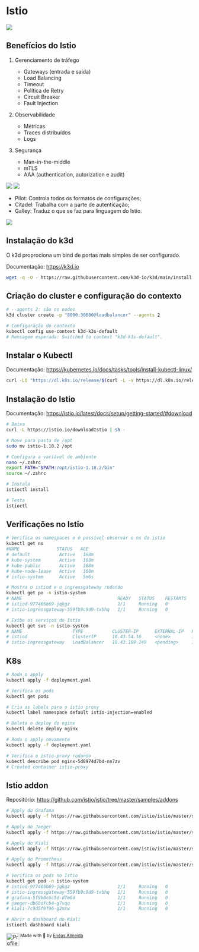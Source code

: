 # Istio

<img src="./media/mundo-distribuido.png" />

## Benefícios do Istio

1. Gerenciamento de tráfego

    - Gateways (entrada e saída)
    - Load Balancing
    - Timeout
    - Política de Retry
    - Circuit Breaker
    - Fault Injection

2. Observabilidade

    - Métricas
    - Traces distribuídos
    - Logs

3. Segurança

    - Man-in-the-middle
    - mTLS
    - AAA (authentication, autorization e audit)

<img src="./media/dinamica-sidecar-proxy.png" />

<img src="./media/arquitetura-istio.png" />

-   Pilot: Controla todos os formatos de configurações;
-   Citadel: Trabalha com a parte de autenticação;
-   Galley: Traduz o que se faz para linguagem do Istio.

<img src="./media/monitoramento.png" />

## Instalação do k3d

O k3d proprociona um bind de portas mais simples de ser configurado.

Documentação: https://k3d.io

```bash
wget -q -O - https://raw.githubusercontent.com/k3d-io/k3d/main/install.sh | bash
```

## Criação do cluster e configuração do contexto

```bash
# --agents 2: são os nodes
k3d cluster create -p "8000:30000@loadbalancer" --agents 2

# Configuração do contexto
kubectl config use-context k3d-k3s-default
# Mensagem esperada: Switched to context "k3d-k3s-default".
```

## Instalar o Kubectl

Documentação: https://kubernetes.io/docs/tasks/tools/install-kubectl-linux/

```bash
curl -LO "https://dl.k8s.io/release/$(curl -L -s https://dl.k8s.io/release/stable.txt)/bin/linux/amd64/kubectl"
```

## Instalação do Istio

Documentação: https://istio.io/latest/docs/setup/getting-started/#download

```bash
# Baixa
curl -L https://istio.io/downloadIstio | sh -

# Move para pasta de /opt
sudo mv istio-1.18.2 /opt

# Configura a variável de ambiente
nano ~/.zshrc
export PATH="$PATH:/opt/istio-1.18.2/bin"
source ~/.zshrc

# Instala
istioctl install

# Testa
istioctl
```

## Verificações no Istio

```bash
# Verifica os namespaces e é possível observar o ns do istio
kubectl get ns
#NAME              STATUS   AGE
# default           Active   168m
# kube-system       Active   168m
# kube-public       Active   168m
# kube-node-lease   Active   168m
# istio-system      Active   5m6s

# Mostra o istiod e o ingressgateway rodando
kubectl get po -n istio-system
# NAME                                    READY   STATUS    RESTARTS   AGE
# istiod-977466b69-jqkgz                  1/1     Running   0          6m49s
# istio-ingressgateway-559fb9c9d9-txbhq   1/1     Running   0          6m37s

# Exibe os serviços do Istio
kubectl get svc -n istio-system
# NAME                   TYPE           CLUSTER-IP      EXTERNAL-IP   PORT(S)                                      AGE
# istiod                 ClusterIP      10.43.54.16     <none>        15010/TCP,15012/TCP,443/TCP,15014/TCP        10m
# istio-ingressgateway   LoadBalancer   10.43.189.249   <pending>     15021:32037/TCP,80:30823/TCP,443:31745/TCP   9m59s
```

## K8s

```bash
# Roda o apply
kubectl apply -f deployment.yaml

# Verifica os pods
kubectl get pods

# Cria as labels para o istio proxy
kubectl label namespace default istio-injection=enabled

# Deleta o deploy do nginx
kubectl delete deploy nginx

# Roda o apply novamente
kubectl apply -f deployment.yaml

# Verifica o istio-proxy rodando
kubectl describe pod nginx-5d8974d7bd-nn7zv
# Created container istio-proxy
```

## Istio addon

Repositório: https://github.com/istio/istio/tree/master/samples/addons

```bash
# Apply do Grafana
kubectl apply -f https://raw.githubusercontent.com/istio/istio/master/samples/addons/grafana.yaml

# Apply do Jaeger
kubectl apply -f https://raw.githubusercontent.com/istio/istio/master/samples/addons/jaeger.yaml

# Apply do Kiali
kubectl apply -f https://raw.githubusercontent.com/istio/istio/master/samples/addons/kiali.yaml

# Apply do Prometheus
kubectl apply -f https://raw.githubusercontent.com/istio/istio/master/samples/addons/prometheus.yaml

# Verifica os pods no Istio
kubectl get pod -n istio-system
# istiod-977466b69-jqkgz                  1/1     Running   0          39m
# istio-ingressgateway-559fb9c9d9-txbhq   1/1     Running   0          39m
# grafana-5f9b8c6c5d-d7m6d                1/1     Running   0          3m44s
# jaeger-db6bdfcb4-g7vqq                  1/1     Running   0          2m24s
# kiali-7c9d5f9f96-g2mxw                  1/1     Running   0          100s

# Abrir o dashboard do Kiali
istioctl dashboard kiali
```

<div>
  <img align="left" src="https://imgur.com/k8HFd0F.png" width=35 alt="Profile"/>
  <sub>Made with 💙 by <a href="https://github.com/venzel">Enéas Almeida</a></sub>
</div>
